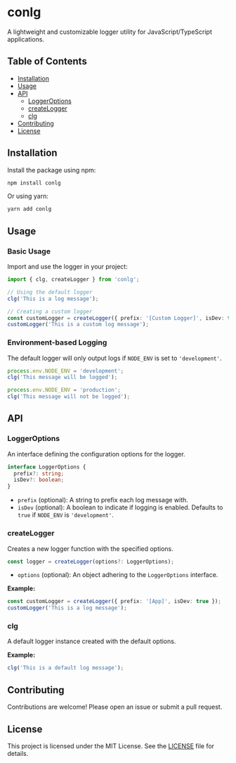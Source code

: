 # conlg

A lightweight and customizable logger utility for JavaScript/TypeScript applications.

## Table of Contents

- [Installation](#installation)
- [Usage](#usage)
- [API](#api)
  - [LoggerOptions](#loggeroptions)
  - [createLogger](#createlogger)
  - [clg](#clg)
- [Contributing](#contributing)
- [License](#license)

## Installation

Install the package using npm:

```bash
npm install conlg
```

Or using yarn:

```bash
yarn add conlg
```

## Usage

### Basic Usage

Import and use the logger in your project:

```typescript
import { clg, createLogger } from 'conlg';

// Using the default logger
clg('This is a log message');

// Creating a custom logger
const customLogger = createLogger({ prefix: '[Custom Logger]', isDev: true });
customLogger('This is a custom log message');
```

### Environment-based Logging

The default logger will only output logs if `NODE_ENV` is set to `'development'`.

```typescript
process.env.NODE_ENV = 'development';
clg('This message will be logged');

process.env.NODE_ENV = 'production';
clg('This message will not be logged');
```

## API

### LoggerOptions

An interface defining the configuration options for the logger.

```typescript
interface LoggerOptions {
  prefix?: string;
  isDev?: boolean;
}
```

- `prefix` (optional): A string to prefix each log message with.
- `isDev` (optional): A boolean to indicate if logging is enabled. Defaults to `true` if `NODE_ENV` is `'development'`.

### createLogger

Creates a new logger function with the specified options.

```typescript
const logger = createLogger(options?: LoggerOptions);
```

- `options` (optional): An object adhering to the `LoggerOptions` interface.

**Example:**

```typescript
const customLogger = createLogger({ prefix: '[App]', isDev: true });
customLogger('This is a log message');
```

### clg

A default logger instance created with the default options.

**Example:**

```typescript
clg('This is a default log message');
```

## Contributing

Contributions are welcome! Please open an issue or submit a pull request.

## License

This project is licensed under the MIT License. See the [LICENSE](LICENSE) file for details.
